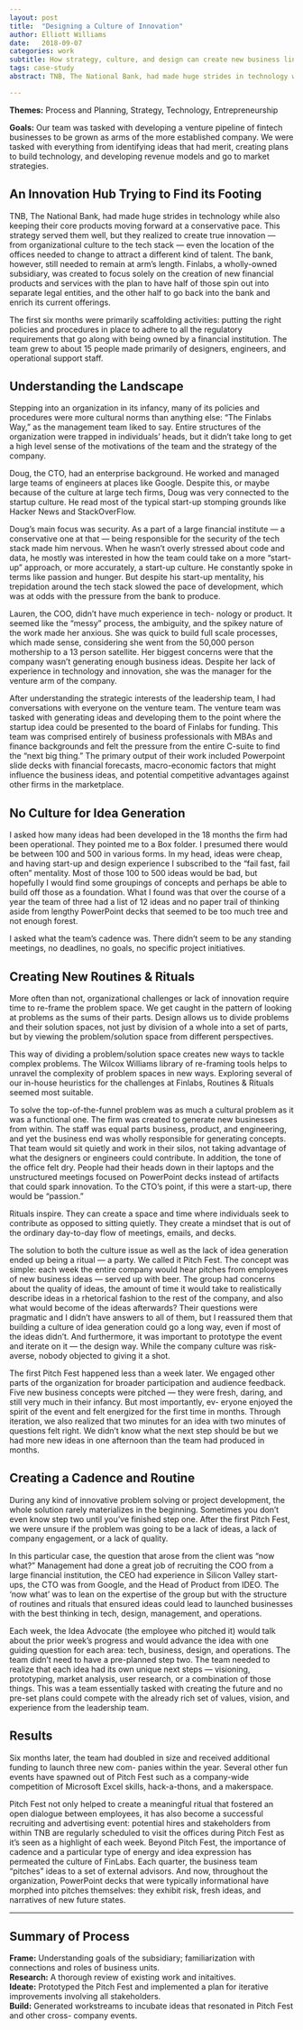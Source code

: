 ```yaml
---
layout: post
title:  "Designing a Culture of Innovation"
author: Elliott Williams
date:   2018-09-07
categories: work
subtitle: How strategy, culture, and design can create new business lines in a well established company.
tags: case-study
abstract: TNB, The National Bank, had made huge strides in technology while also keeping their core products moving forward at a conservative pace. This strategy served them well, but they realized to create true innovation — from organizational culture to the tech stack — even the location of the offices needed to change to attract a different kind of talent. The bank, however, still needed to remain at arm’s length. Finlabs, a wholly-owned subsidiary, was created to focus solely on the creation of new financial products and services with the plan to have half of those spin out into separate legal entities, and the other half to go back into the bank and enrich its current offerings. 

---
```



**Themes:** Process and Planning, Strategy, Technology, Entrepreneurship

**Goals:** Our team was tasked with developing a venture pipeline of fintech businesses to be grown as arms of the more established company. We were tasked with everything from identifying ideas that had merit, creating plans to build technology, and developing revenue models and go to market strategies. 

## An Innovation Hub Trying to Find its Footing 

TNB, The National Bank, had made huge strides in technology while also keeping their core products moving forward at a conservative pace. This strategy served them well, but they realized to create true innovation — from organizational culture to the tech stack — even the location of the offices needed to change to attract a different kind of talent. The bank, however, still needed to remain at arm’s length. Finlabs, a wholly-owned subsidiary, was created to focus solely on the creation of new financial products and services with the plan to have half of those spin out into separate legal entities, and the other half to go back into the bank and enrich its current offerings. 

The first six months were primarily scaffolding activities: putting the right policies and procedures in place to adhere to all the regulatory requirements that go along with being owned by a financial institution. The team grew to about 15 people made primarily of designers, engineers, and operational support staff. 

## Understanding the Landscape 

Stepping into an organization in its infancy, many of its policies and procedures were more cultural norms than anything else: “The Finlabs Way,” as the management team liked to say. Entire structures of the organization were trapped in individuals’ heads, but it didn’t take long to get a high level sense of the motivations of the team and the strategy of the company. 

Doug, the CTO, had an enterprise background. He worked and managed large teams of engineers at places like Google. Despite this, or maybe because of the culture at large tech firms, Doug was very connected to the startup culture. He read most of the typical start-up stomping grounds like Hacker News and StackOverFlow. 

Doug’s main focus was security. As a part of a large financial institute — a conservative one at that — being responsible for the security of the tech stack made him nervous. When he wasn’t overly stressed about code and data, he mostly was interested in how the team could take on a more “start-up” approach, or more accurately, a start-up culture. He constantly spoke in terms like passion and hunger. But despite his start-up mentality, his trepidation around the tech stack slowed the pace of development, which was at odds with the pressure from the bank to produce. 

Lauren, the COO, didn’t have much experience in tech- nology or product. It seemed like the “messy” process, the ambiguity, and the spikey nature of the work made her anxious. She was quick to build full scale processes, which made sense, considering she went from the 50,000 person mothership to a 13 person satellite. Her biggest concerns were that the company wasn’t generating enough business ideas. Despite her lack of experience in technology and innovation, she was the manager for the venture arm of the company. 

After understanding the strategic interests of the leadership team, I had conversations with everyone on the venture team. The venture team was tasked with generating ideas and developing them to the point where the startup idea could be presented to the board of Finlabs for funding. This team was comprised entirely of business professionals with MBAs and finance backgrounds and felt the pressure from the entire C-suite to find the “next big thing.” The primary output of their work included Powerpoint slide decks with financial forecasts, macro-economic factors that might influence the business ideas, and potential competitive advantages against other firms in the marketplace. 

## No Culture for Idea Generation 

I asked how many ideas had been developed in the 18 months the firm had been operational. They pointed me to a Box folder. I presumed there would be between 100 and 500 in various forms. In my head, ideas were cheap, and having start-up and design experience I subscribed to the “fail fast, fail often” mentality. Most of those 100 to 500 ideas would be bad, but hopefully I would find some groupings of concepts and perhaps be able to build off those as a foundation. What I found was that over the course of a year the team of three had a list of 12 ideas and no paper trail of thinking aside from lengthy PowerPoint decks that seemed to be too much tree and not enough forest. 

I asked what the team’s cadence was. There didn’t seem to be any standing meetings, no deadlines, no goals, no specific project initiatives. 

## Creating New Routines & Rituals 

More often than not, organizational challenges or lack of innovation require time to re-frame the problem space. We get caught in the pattern of looking at problems as the sums of their parts. Design allows us to divide problems and their solution spaces, not just by division of a whole into a set of parts, but by viewing the problem/solution space from different perspectives. 

This way of dividing a problem/solution space creates new ways to tackle complex problems. The Wilcox Williams library of re-framing tools helps to unravel the complexity of problem spaces in new ways. Exploring several of our in-house heuristics for the challenges at Finlabs, Routines & Rituals seemed most suitable. 

To solve the top-of-the-funnel problem was as much a cultural problem as it was a functional one. The firm was created to generate new businesses from within. The staff was equal parts business, product, and engineering, and yet the business end was wholly responsible for generating concepts. That team would sit quietly and work in their silos, not taking advantage of what the designers or engineers could contribute. In addition, the tone of the office felt dry. People had their heads down in their laptops and the unstructured meetings focused on PowerPoint decks instead of artifacts that could spark innovation. To the CTO’s point, if this were a start-up, there would be “passion.” 

Rituals inspire. They can create a space and time where individuals seek to contribute as opposed to sitting quietly. They create a mindset that is out of the ordinary day-to-day flow of meetings, emails, and decks. 

The solution to both the culture issue as well as the lack of idea generation ended up being a ritual — a party. We called it Pitch Fest. The concept was simple: each week the entire company would hear pitches from employees of new business ideas — served up with beer. The group had concerns about the quality of ideas, the amount of time it would take to realistically describe ideas in a rhetorical fashion to the rest of the company, and also what would become of the ideas afterwards? Their questions were pragmatic and I didn’t have answers to all of them, but I reassured them that building a culture of idea generation could go a long way, even if most of the ideas didn’t. And furthermore, it was important to prototype the event and iterate on it — the design way. While the company culture was risk-averse, nobody objected to giving it a shot. 

The first Pitch Fest happened less than a week later. We engaged other parts of the organization for broader participation and audience feedback. Five new business concepts were pitched — they were fresh, daring, and still very much in their infancy. But most importantly, ev- eryone enjoyed the spirit of the event and felt energized for the first time in months. Through iteration, we also realized that two minutes for an idea with two minutes of questions felt right. We didn’t know what the next step should be but we had more new ideas in one afternoon than the team had produced in months. 

## Creating a Cadence and Routine 

During any kind of innovative problem solving or project development, the whole solution rarely materializes in the beginning. Sometimes you don’t even know step two until you’ve finished step one. After the first Pitch Fest, we were unsure if the problem was going to be a lack of ideas, a lack of company engagement, or a lack of quality. 

In this particular case, the question that arose from the client was “now what?” Management had done a great job of recruiting the COO from a large financial institution, the CEO had experience in Silicon Valley start-ups, the CTO was from Google, and the Head of Product from IDEO. The ‘now what’ was to lean on the expertise of the group but with the structure of routines and rituals that ensured ideas could lead to launched businesses with the best thinking in tech, design, management, and operations. 

Each week, the Idea Advocate (the employee who pitched it) would talk about the prior week’s progress and would advance the idea with one guiding question for each area: tech, business, design, and operations. The team didn’t need to have a pre-planned step two. The team needed to realize that each idea had its own unique next steps — visioning, prototyping, market analysis, user research, or a combination of those things. This was a team essentially tasked with creating the future and no pre-set plans could compete with the already rich set of values, vision, and experience from the leadership team. 

## Results 

Six months later, the team had doubled in size and received additional funding to launch three new com- panies within the year. Several other fun events have spawned out of Pitch Fest such as a company-wide competition of Microsoft Excel skills, hack-a-thons, and a makerspace. 

Pitch Fest not only helped to create a meaningful ritual that fostered an open dialogue between employees, it has also become a successful recruiting and advertising event: potential hires and stakeholders from within TNB are regularly scheduled to visit the offices during Pitch Fest as it’s seen as a highlight of each week. Beyond Pitch Fest, the importance of cadence and a particular type of energy and idea expression has permeated the culture of FinLabs. Each quarter, the business team “pitches” ideas to a set of external advisors. And now, throughout the organization, PowerPoint decks that were typically informational have morphed into pitches themselves: they exhibit risk, fresh ideas, and narratives of new future states. 

***
## Summary of Process 

**Frame:** Understanding goals of the subsidiary; familiarization with connections and roles of business units.   
**Research:** A thorough review of existing work and initaitives.   
**Ideate:** Prototyped the Pitch Fest and implemented a plan for iterative improvements involving all stakeholders.   
**Build:** Generated workstreams to incubate ideas that resonated in Pitch Fest and other cross- company events.   
